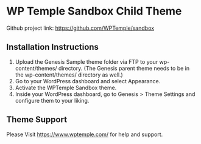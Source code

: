 # WP Temple Sandbox Child Theme 

Github project link: https://github.com/WPTemple/sandbox


## Installation Instructions

1. Upload the Genesis Sample theme folder via FTP to your wp-content/themes/ directory. (The Genesis parent theme needs to be in the wp-content/themes/ directory as well.)
2. Go to your WordPress dashboard and select Appearance.
3. Activate the WPTemple Sandbox theme.
4. Inside your WordPress dashboard, go to Genesis > Theme Settings and configure them to your liking.


## Theme Support

Please Visit https://www.wptemple.com/ for help and support.
